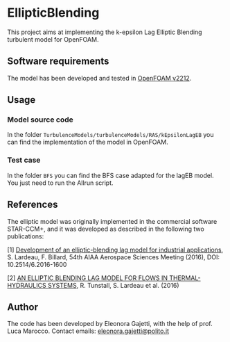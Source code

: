 # EllipticBlending
This project aims at implementing the k-epsilon Lag Elliptic Blending turbulent model for OpenFOAM. 

## Software requirements
The model has been developed and tested in [OpenFOAM v2212](https://www.openfoam.com/download/release-history#v2212).


## Usage

### Model source code
In the folder ```TurbulenceModels/turbulenceModels/RAS/kEpsilonLagEB``` you can find the implementation of the model in OpenFOAM.

### Test case
In the folder ```BFS``` you can find the BFS case adapted for the lagEB model. You just need to run the Allrun script.

## References
The elliptic model was originally implemented in the commercial software STAR-CCM+, and it was developed as described in the following two publications:

[1] [Development of an elliptic-blending lag model for industrial applications](https://www.researchgate.net/publication/314229391_development_of_an_elliptic-blending_lag_model_for_industrial_applications), S. Lardeau, F. Billard, 54th AIAA Aerospace Sciences Meeting (2016), DOI: 10.2514/6.2016-1600
      
[2] [AN ELLIPTIC BLENDING LAG MODEL FOR FLOWS IN THERMAL-HYDRAULICS SYSTEMS](https://www.researchgate.net/publication/308413285_AN_ELLIPTIC_BLENDING_LAG_MODEL_FOR_FLOWS_IN_THERMAL-HYDRAULICS_SYSTEMS), R. Tunstall, S. Lardeau et al. (2016)

## Author
The code has been developed by Eleonora Gajetti, with the help of prof. Luca Marocco. Contact emails: eleonora.gajetti@polito.it


    
